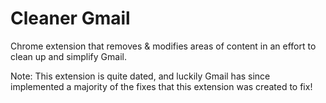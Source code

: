 Cleaner Gmail
=============

Chrome extension that removes & modifies areas of content in an effort to clean up and simplify Gmail.

Note: This extension is quite dated, and luckily Gmail has since implemented a majority of the fixes that this extension was created to fix!
